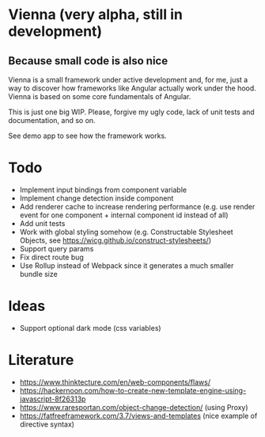 # Vienna (very alpha, still in development)

## Because small code is also nice

Vienna is a small framework under active development and, for me, just a way to discover how frameworks like Angular
actually work under the hood. Vienna is based on some core fundamentals of Angular.

This is just one big WIP. Please, forgive my ugly code, lack of unit tests and documentation, and so on.

See demo app to see how the framework works.

# Todo

- Implement input bindings from component variable
- Implement change detection inside component
- Add renderer cache to increase rendering performance (e.g. use render event for one component + internal component id
  instead of all)
- Add unit tests
- Work with global styling somehow (e.g. Constructable Stylesheet Objects,
  see https://wicg.github.io/construct-stylesheets/)
- Support query params
- Fix direct route bug
- Use Rollup instead of Webpack since it generates a much smaller bundle size

# Ideas

- Support optional dark mode (css variables)

# Literature

- https://www.thinktecture.com/en/web-components/flaws/
- https://hackernoon.com/how-to-create-new-template-engine-using-javascript-8f26313p
- https://www.raresportan.com/object-change-detection/ (using Proxy)
- https://fatfreeframework.com/3.7/views-and-templates (nice example of directive syntax)
